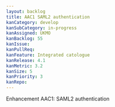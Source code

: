 ```yaml
---
layout: backlog
title: AAC1 SAML2 authentication
kanCategory: develop
kanSubCategory: in-progress
kanAssigned: UKMO
kanBacklog: 55
kanIssue:
kanPullReq:
kanFeature: Integrated catologue
kanRelease: 4.1
kanMetric: 3.2
kanSize: 5
kanPriority: 3
kanRepo: 
---
```

Enhancement AAC1: SAML2 authentication
